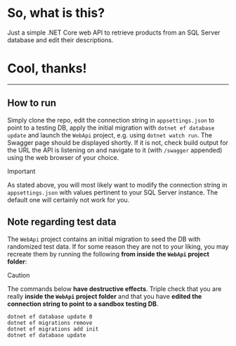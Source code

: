 So, what is this?
=============
Just a simple .NET Core web API to retrieve products from an SQL Server database and edit their descriptions.

Cool, thanks!
=============

----------------------------------------

How to run
----------
Simply clone the repo, edit the connection string in `appsettings.json` to point to a testing DB, apply the initial migration with `dotnet ef database update` and launch the `WebApi` project, e.g. using `dotnet watch run`. The Swagger page&nbsp;should be displayed shortly. If it is not, check build output for the URL the API is listening on and navigate to it (with `/swagger` appended) using the web browser of your choice.
> [!IMPORTANT]  
> As stated above, you will most likely want to modify the connection string in `appsettings.json` with values pertinent to your SQL Server instance. The default one will certainly not work for you.

Note regarding test data
------------------------
The `WebApi` project contains an initial migration to seed the DB with randomized test data. If for some reason they are not to your liking, you may recreate them by running the following **from inside the `WebApi` project folder**:

> [!CAUTION]
> The commands below __have destructive effects__. Triple check that you are really **inside the `WebApi` project folder** and that you have **edited the connection string to point to a sandbox testing DB**.

```
dotnet ef database update 0
dotnet ef migrations remove
dotnet ef migrations add init
dotnet ef database update
```

